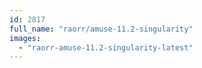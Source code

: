 ```yaml
---
id: 2817
full_name: "raorr/amuse-11.2-singularity"
images: 
  - "raorr-amuse-11.2-singularity-latest"
---
```

